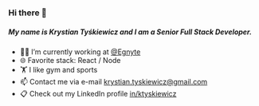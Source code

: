 ### Hi there 👋

##### My name is Krystian Tyśkiewicz and I am a Senior Full Stack Developer.

- 👨‍💻 I’m currently working at [@Egnyte](https://github.com/egnyte)
- 🌐 Favorite stack: React / Node
- 🏋️ I like gym and sports
- 📫 Contact me via e-mail krystian.tyskiewicz@gmail.com
- 📋 Check out my LinkedIn profile [in/ktyskiewicz](https://www.linkedin.com/in/ktyskiewicz)
